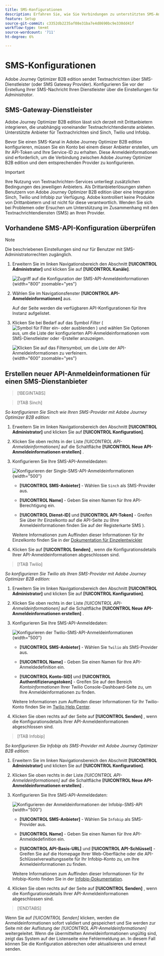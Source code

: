```yaml
---
title: SMS-Konfigurationen
description: Erfahren Sie, wie Sie Verbindungen zu unterstützten SMS-Anbietern für die Verwendung von Journey Optimizer B2B edition SMS Messaging konfigurieren.
feature: Setup
source-git-commit: c3352db2235af08e31ba7e4d8690bc9e330dd41f
workflow-type: tm+mt
source-wordcount: '711'
ht-degree: 6%

---
```


# SMS-Konfigurationen

Adobe Journey Optimizer B2B edition sendet Textnachrichten über SMS-Dienstleister (oder SMS Gateway Provider). Konfigurieren Sie vor der Erstellung Ihrer SMS-Nachricht Ihren Dienstleister über die Einstellungen für _Administrator_.

## SMS-Gateway-Dienstleister

Adobe Journey Optimizer B2B edition lässt sich derzeit mit Drittanbietern integrieren, die unabhängig voneinander Textnachrichtendienste anbieten. Unterstützte Anbieter für Textnachrichten sind Sinch, Twilio und Infobip.

Bevor Sie einen SMS-Kanal in Adobe Journey Optimizer B2B edition konfigurieren, müssen Sie ein Konto bei einem dieser Anbieter erstellen, um Ihr API-Token und Ihre Service-ID zu erhalten. Diese Anmeldeinformationen sind erforderlich, um die Verbindung zwischen Adobe Journey Optimizer B2B edition und dem entsprechenden Provider zu konfigurieren.

>[!IMPORTANT]
>
>Ihre Nutzung von Textnachrichten-Services unterliegt zusätzlichen Bedingungen des jeweiligen Anbieters. Als Drittanbieterlösungen stehen Benutzern von Adobe Journey Optimizer B2B edition über eine Integration Sinch, Twilio und Infobip zur Verfügung. Adobe kontrolliert keine Produkte von Drittanbietern und ist nicht für diese verantwortlich. Wenden Sie sich bei Problemen oder Ersuchen um Unterstützung im Zusammenhang mit den Textnachrichtendiensten (SMS) an Ihren Provider.

## Vorhandene SMS-API-Konfiguration überprüfen

>[!NOTE]
>
>Die beschriebenen Einstellungen sind nur für Benutzer mit SMS-Administratorrechten zugänglich.

1. Erweitern Sie im linken Navigationsbereich den Abschnitt **[!UICONTROL Administrator]** und klicken Sie auf **[!UICONTROL Kanäle]**.

   ![Zugriff auf die Konfiguration der SMS-API-Anmeldeinformationen](./assets/config-sms-api.png){width="800" zoomable="yes"}

1. Wählen Sie im Navigationsfenster **[!UICONTROL API-Anmeldeinformationen]** aus.

   Auf der Seite werden die verfügbaren API-Konfigurationen für Ihre Instanz aufgelistet.

1. Klicken Sie bei Bedarf auf das Symbol _Filter_ ( ![Symbol für Filter ein- oder ausblenden](../assets/do-not-localize/icon-filter.svg) ) und wählen Sie Optionen aus, um die Liste der konfigurierten API-Anmeldeinformationen vom SMS-Dienstleister oder -Ersteller anzuzeigen.

   ![Klicken Sie auf das Filtersymbol, um die Liste der API-Anmeldeinformationen zu verfeinern.](./assets/config-sms-api-filter.png){width="600" zoomable="yes"}

## Erstellen neuer API-Anmeldeinformationen für einen SMS-Dienstanbieter

>[!BEGINTABS]

>[!TAB Sinch]

_So konfigurieren Sie Sinch wie Ihren SMS-Provider mit Adobe Journey Optimizer B2B edition:_

1. Erweitern Sie im linken Navigationsbereich den Abschnitt **[!UICONTROL Administrator]** und klicken Sie auf **[!UICONTROL Konfiguration]**.

1. Klicken Sie oben rechts in der Liste _[!UICONTROL API-Anmeldeinformationen]_ auf die Schaltfläche **[!UICONTROL Neue API-Anmeldeinformationen erstellen]** .

1. Konfigurieren Sie Ihre SMS-API-Anmeldedaten:

   ![Konfigurieren der Single-SMS-API-Anmeldeinformationen](./assets/config-sms-api-sinch.png){width="500"}

   * **[!UICONTROL SMS-Anbieter]** - Wählen Sie `Sinch` als SMS-Provider aus.

   * **[!UICONTROL Name]** - Geben Sie einen Namen für Ihre API-Berechtigung ein.

   * **[!UICONTROL Dienst-ID]** und **[!UICONTROL API-Token]** - Greifen Sie über Ihr Einzelkonto auf die API-Seite zu (Ihre Anmeldeinformationen finden Sie auf der Registerkarte SMS ).

   Weitere Informationen zum Auffinden dieser Informationen für Ihr Einzelkonto finden Sie in der [Dokumentation für Einzelentwickler](https://developers.sinch.com/docs/sms/getting-started/#2-get-credentials)

1. Klicken Sie auf **[!UICONTROL Senden]** , wenn die Konfigurationsdetails Ihrer API-Anmeldeinformationen abgeschlossen sind.

>[!TAB Twilio]

_So konfigurieren Sie Twilio als Ihren SMS-Provider mit Adobe Journey Optimizer B2B edition:_

1. Erweitern Sie im linken Navigationsbereich den Abschnitt **[!UICONTROL Administrator]** und klicken Sie auf **[!UICONTROL Konfiguration]**.

1. Klicken Sie oben rechts in der Liste _[!UICONTROL API-Anmeldeinformationen]_ auf die Schaltfläche **[!UICONTROL Neue API-Anmeldeinformationen erstellen]** .

1. Konfigurieren Sie Ihre SMS-API-Anmeldedaten:

   ![Konfigurieren der Twilio-SMS-API-Anmeldeinformationen](./assets/config-sms-api-twilio.png){width="500"}

   * **[!UICONTROL SMS-Anbieter]** - Wählen Sie `Twilio` als SMS-Provider aus.

   * **[!UICONTROL Name]** - Geben Sie einen Namen für Ihre API-Anmeldedefinition ein.

   * **[!UICONTROL Konto-SID]** und **[!UICONTROL Authentifizierungstoken]** - Greifen Sie auf den Bereich _Kontoinformationen_ Ihrer Twilio Console-Dashboard-Seite zu, um Ihre Anmeldeinformationen zu finden.

   Weitere Informationen zum Auffinden dieser Informationen für Ihr Twilio-Konto finden Sie im [Twilio Help Center](https://help.twilio.com/articles/14726256820123-What-is-a-Twilio-Account-SID-and-where-can-I-find-it-).

1. Klicken Sie oben rechts auf der Seite auf **[!UICONTROL Senden]** , wenn die Konfigurationsdetails Ihrer API-Anmeldeinformationen abgeschlossen sind.

>[!TAB Infobip]

_So konfigurieren Sie Infobip als SMS-Provider mit Adobe Journey Optimizer B2B edition:_

1. Erweitern Sie im linken Navigationsbereich den Abschnitt **[!UICONTROL Administrator]** und klicken Sie auf **[!UICONTROL Konfiguration]**.

1. Klicken Sie oben rechts in der Liste _[!UICONTROL API-Anmeldeinformationen]_ auf die Schaltfläche **[!UICONTROL Neue API-Anmeldeinformationen erstellen]** .

1. Konfigurieren Sie Ihre SMS-API-Anmeldedaten:

   ![Konfigurieren der Anmeldeinformationen der Infobip-SMS-API](./assets/config-sms-api-infobip.png){width="500"}

   * **[!UICONTROL SMS-Anbieter]** - Wählen Sie `Infobip` als SMS-Provider aus.

   * **[!UICONTROL Name]** - Geben Sie einen Namen für Ihre API-Anmeldedefinition ein.

   * **[!UICONTROL API-Basis-URL]** und **[!UICONTROL API-Schlüssel]** - Greifen Sie auf die Homepage Ihrer Web-Oberfläche oder die API-Schlüsselverwaltungsseite für Ihr Infobip-Konto zu, um Ihre Anmeldeinformationen zu finden.

   Weitere Informationen zum Auffinden dieser Informationen für Ihr Infobip-Konto finden Sie in der [Infobip-Dokumentation](https://www.infobip.com/docs/api/_blank).

1. Klicken Sie oben rechts auf der Seite auf **[!UICONTROL Senden]** , wenn die Konfigurationsdetails Ihrer API-Anmeldeinformationen abgeschlossen sind.

>[!ENDTABS]

Wenn Sie auf _[!UICONTROL Senden]_ klicken, werden die Anmeldeinformationen sofort validiert und gespeichert und Sie werden zur Seite mit der Auflistung der _[!UICONTROL API-Anmeldeinformationen]_ weitergeleitet. Wenn die übermittelten Anmeldeinformationen ungültig sind, zeigt das System auf der Listenseite eine Fehlermeldung an. In diesem Fall können Sie die Konfiguration abbrechen oder aktualisieren und erneut senden.
